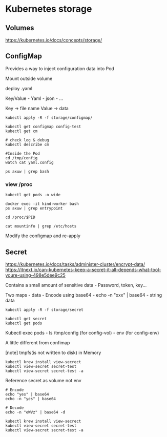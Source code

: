 # Kubernetes storage
## Volumes
https://kubernetes.io/docs/concepts/storage/

## ConfigMap
Provides a way to inject configuration data into Pod

Mount outside volume

deploy .yaml

Key/Value
    - Yaml
    - json
    - ...

Key -> file name
Value -> data

```
kubectl apply -R -f storage/configmap/

kubectl get configmap config-test
kubectl get cm

# check log & debug
kubectl describe cm

#Inside the Pod
cd /tmp/config 
watch cat yaml.config

ps axuw | grep bash
```

### view /proc
```
kubectl get pods -o wide

docker exec -it kind-worker bash
ps axuw | grep entrypoint

cd /proc/$PID

cat mountinfo | grep /etc/hosts
```

Modify the configmap and re-apply

## Secret
https://kubernetes.io/docs/tasks/administer-cluster/encrypt-data/
https://itnext.io/can-kubernetes-keep-a-secret-it-all-depends-what-tool-youre-using-498e5dee9c25

Contains a small amount of sensitive data
    - Password, token, key...

Two maps
    - data
        - Encode using base64
        - echo -n "xxx" | base64
    - string data


```
kubectl apply -R -f storage/secret

kubectl get secret
kubectl get pods
```

Kubectl exec pods
    - ls /tmp/config (for config-vol)
    - env (for config-env)

A little different from confimap

[note] tmpfs(is not written to disk) in Memory

```
kubectl krew install view-secrect
kubectl view-secret secret-test
kubectl view-secret secret-test -a
```

Reference secret as volume not env

```
# Encode
echo "yes" | base64
echo -n "yes" | base64

# Decode
echo -n "eWVz" | base64 -d
```

```
kubectl krew install view-secrect
kubectl view-secret secret-test
kubectl view-secret secret-test -a
```
